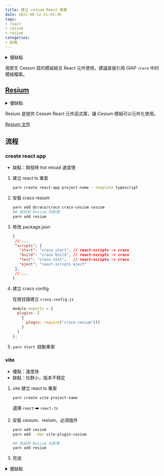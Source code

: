 ```yaml
---
title: 建立 cesium React 專案
date: 2022-08-12 21:43:30
tags:
- react
- cesium
- resium
categories: 
- 前端
---
```



<details><summary>優缺點</summary>
<p>

* 優點：模組累積數個專案經驗，有已經客製好的功能模組可用。具備擴充彈性。
* 缺點：模組目前綁定固定功能，當模組持續擴充，可能會過於冗贅，如何管控和持續維護是要考量的點。

</p>
</details>

用原生 Cesium 寫的模組結合 React 元件使用，建議直接引用 GIAP `/core` 中的模組檔案。

## [Resium](https://resium.reearth.io/)


<details><summary>優缺點</summary>
<p>
* 優點：能以 React 元件方式寫 Cesium，與 React 整合度較高
* 缺點：社群使用量不多，需考慮是否有潛在 bug 或因封裝而功能受限。

</p>
</details>

Resium 是提供 Cesium React 元件函式庫，讓 Cesium 模組可以元件化使用。

[Resium 文件](https://resium.reearth.io)


## 流程

### create react app

* 缺點：開發時 hot reload 速度慢


1. 建立 react ts 專案

   ```bash
   yarn create react-app project-name --template typescript
   ```
2. 安裝 craco resium

   ```bash
   yarn add @craco/craco craco-cesium cesium
   ## 若採用 Resium 則新增
   yarn add resium
   ```
3. 修改 package.json

   ```json
   {
    // ...
    "scripts": {
      "start": "craco start", // react-scripts -> craco
      "build": "craco build", // react-scripts -> craco
      "test": "craco test",   // react-scripts -> craco
      "eject": "react-scripts eject"
    },
    // ...
   }
   ```
4. 建立 craco config

   在根目錄建立 `craco.config.js`

   ```javascript
   module.exports = {
     plugins: [
       {
         plugin: require("craco-cesium")()
       }
     ]
   };
   ```
5. `yarn start `啟動專案


### vite

* 優點：速度快
* 缺點：社群小，版本不穩定


1. vite 建立 react ts 專案

   ```bash
   yarn create vite project-name
   ```

   選擇 `react` ➡️ `react-ts`
2. 安裝 cesium、resium、必須插件

   ```bash
   yarn add cesium
   yarn add --dev vite-plugin-cesium
   
   ## 若採用 Resium 則新增
   yarn add resium
   ```
3. 完成

<details><summary>優缺點</summary>
<p>
如果跳出 error <code>The requested module xxx does not provide an export named 'default'</code>

可參考[此 issue](https://github.com/nshen/vite-plugin-cesium/issues/34)，將 cesium 版本降至 1.95.0 以下即可解決

> **2022/08/18 vite-plugin-cesium@1.2.20 + cesium@1.95.0 可運作**

</p>
</details>
